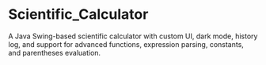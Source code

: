 # Scientific_Calculator
A Java Swing-based scientific calculator with custom UI, dark mode, history log, and support for advanced functions, expression parsing, constants, and parentheses evaluation.
